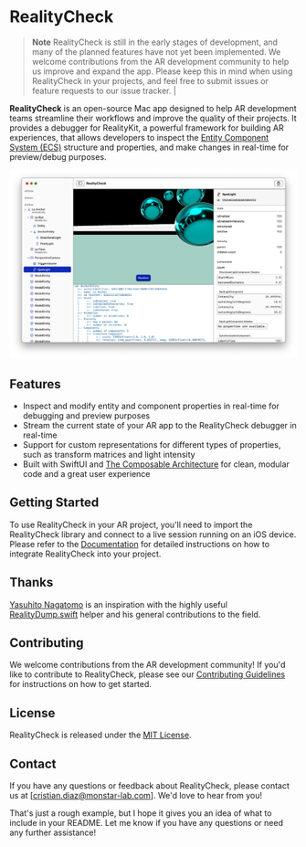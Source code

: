 # RealityCheck

> **Note**
> RealityCheck is still in the early stages of development, and many of the planned features have not yet been implemented. We welcome contributions from the AR development community to help us improve and expand the app. Please keep this in mind when using RealityCheck in your projects, and feel free to submit issues or feature requests to our issue tracker. |


**RealityCheck** is an open-source Mac app designed to help AR development teams streamline their workflows and improve the quality of their projects. It provides a debugger for RealityKit, a powerful framework for building AR experiences, that allows developers to inspect the [Entity Component System (ECS)](https://developer.apple.com/documentation/realitykit/implementing-systems-for-entities-in-a-scene) structure and properties, and make changes in real-time for preview/debug purposes.

![Screenshot](./Assets/Screenshot.png)

## Features

- Inspect and modify entity and component properties in real-time for debugging and preview purposes
- Stream the current state of your AR app to the RealityCheck debugger in real-time
- Support for custom representations for different types of properties, such as transform matrices and light intensity
- Built with SwiftUI and [The Composable Architecture](https://github.com/pointfreeco/swift-composable-architecture) for clean, modular code and a great user experience

## Getting Started


To use RealityCheck in your AR project, you'll need to import the RealityCheck library and connect to a live session running on an iOS device. Please refer to the [Documentation](https://github.com/monstar-lab/reality-check/docs) for detailed instructions on how to integrate RealityCheck into your project.

## Thanks

[Yasuhito Nagatomo](https://www.atarayosd.com) is an inspiration with the highly useful [RealityDump.swift](https://github.com/ynagatomo/ARPlasticOcean/blob/366c025c7c3bbdd7cdfd03a4fa43595503c00713/arplasticocean/Utilities/RealityDump.swift) helper and his general contributions to the field.

## Contributing


We welcome contributions from the AR development community! If you'd like to contribute to RealityCheck, please see our [Contributing Guidelines](https://github.com/monstar-lab/reality-check/CONTRIBUTING.md) for instructions on how to get started.

## License


RealityCheck is released under the [MIT License](https://github.com/monstar-lab/reality-check/LICENSE).

## Contact


If you have any questions or feedback about RealityCheck, please contact us at [cristian.diaz@monstar-lab.com]. We'd love to hear from you!

That's just a rough example, but I hope it gives you an idea of what to include in your README. Let me know if you have any questions or need any further assistance!
